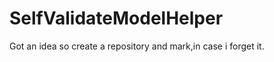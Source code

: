 SelfValidateModelHelper
=======================

Got an idea so create a repository and mark,in case i forget it.
